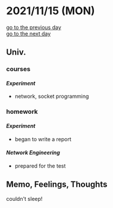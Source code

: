 # 2021/11/15 (MON)

<div class="date_jumper">
  <a class="link_wrapper" href="./14th.md"><div class="button">go to the previous day</div></a>
  <a class="link_wrapper" href="./16th.md"><div class="button">go to the next day</div></a>
</div>

## Univ.
### courses
#### *Experiment*
- network, socket programming

### homework
#### *Experiment*
- began to write a report

#### *Network Engineering*
- prepared for the test

## Memo, Feelings, Thoughts
couldn't sleep!
